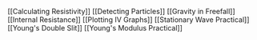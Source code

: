 [[Calculating Resistivity]]
[[Detecting Particles]]
[[Gravity in Freefall]]
[[Internal Resistance]]
[[Plotting IV Graphs]]
[[Stationary Wave Practical]]
[[Young's Double Slit]]
[[Young's Modulus Practical]]
